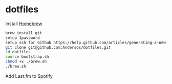 # dotfiles

Install [Homebrew](http://brew.sh/)
```bash
brew install git
setup 1password
setup ssh for Github https://help.github.com/articles/generating-a-new-ssh-key-and-adding-it-to-the-ssh-agent/
git clone git@github.com:Andersos/dotfiles.git
cd dotfiles
source bootstrap.sh
chmod +x ./brew.sh
./brew.sh
```
Add Last.fm to Spotify
